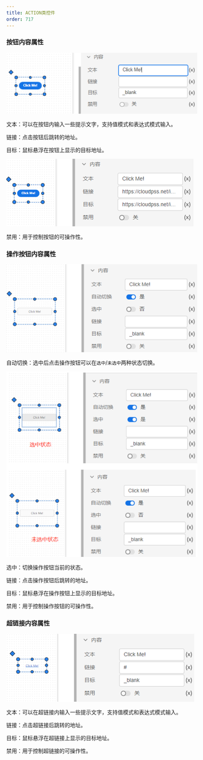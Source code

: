 ```yaml
---
title: ACTION类控件
order: 717
---
```


### 按钮内容属性

![按钮内容属性](./按钮内容属性.png "按钮内容属性")

文本：可以在按钮内输入一些提示文字，支持值模式和表达式模式输入。

链接：点击按钮后跳转的地址。

目标：鼠标悬浮在按钮上显示的目标地址。

![按钮目标](./按钮目标.png "按钮目标")

禁用：用于控制按钮的可操作性。

### 操作按钮内容属性

![操作按钮内容属性](./操作按钮内容属性.png "操作按钮内容属性")

自动切换：选中后点击操作按钮可以在`选中`/`未选中`两种状态切换。

![自动切换](./自动切换.png "自动切换")

选中：切换操作按钮当前的状态。

链接：点击操作按钮后跳转的地址。

目标：鼠标悬浮在操作按钮上显示的目标地址。

禁用：用于控制操作按钮的可操作性。

### 超链接内容属性

![超链接内容属性](./超链接内容属性.png "超链接内容属性")

文本：可以在超链接内输入一些提示文字，支持值模式和表达式模式输入。

链接：点击超链接后跳转的地址。

目标：鼠标悬浮在超链接上显示的目标地址。

禁用：用于控制超链接的可操作性。